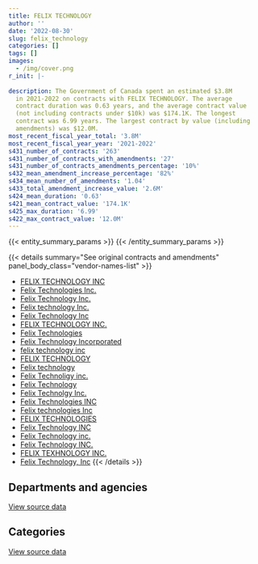 ```yaml
---
title: FELIX TECHNOLOGY
author: ''
date: '2022-08-30'
slug: felix_technology
categories: []
tags: []
images:
  - /img/cover.png
r_init: |-
  
description: The Government of Canada spent an estimated $3.8M
  in 2021-2022 on contracts with FELIX TECHNOLOGY. The average
  contract duration was 0.63 years, and the average contract value
  (not including contracts under $10k) was $174.1K. The longest
  contract was 6.99 years. The largest contract by value (including
  amendments) was $12.0M.
most_recent_fiscal_year_total: '3.8M'
most_recent_fiscal_year_year: '2021-2022'
s431_number_of_contracts: '263'
s431_number_of_contracts_with_amendments: '27'
s431_number_of_contracts_amendments_percentage: '10%'
s432_mean_amendment_increase_percentage: '82%'
s434_mean_number_of_amendments: '1.04'
s433_total_amendment_increase_value: '2.6M'
s424_mean_duration: '0.63'
s421_mean_contract_value: '174.1K'
s425_max_duration: '6.99'
s422_max_contract_value: '12.0M'
---
```


<script src="/rmarkdown-libs/htmlwidgets/htmlwidgets.js"></script>
<link href="/rmarkdown-libs/datatables-css/datatables-crosstalk.css" rel="stylesheet" />
<script src="/rmarkdown-libs/datatables-binding/datatables.js"></script>
<script src="/rmarkdown-libs/jquery/jquery-3.6.0.min.js"></script>
<link href="/rmarkdown-libs/dt-core-bootstrap/css/dataTables.bootstrap.min.css" rel="stylesheet" />
<link href="/rmarkdown-libs/dt-core-bootstrap/css/dataTables.bootstrap.extra.css" rel="stylesheet" />
<script src="/rmarkdown-libs/dt-core-bootstrap/js/jquery.dataTables.min.js"></script>
<script src="/rmarkdown-libs/dt-core-bootstrap/js/dataTables.bootstrap.min.js"></script>
<link href="/rmarkdown-libs/crosstalk/css/crosstalk.min.css" rel="stylesheet" />
<script src="/rmarkdown-libs/crosstalk/js/crosstalk.min.js"></script>
<script src="/rmarkdown-libs/htmlwidgets/htmlwidgets.js"></script>
<link href="/rmarkdown-libs/datatables-css/datatables-crosstalk.css" rel="stylesheet" />
<script src="/rmarkdown-libs/datatables-binding/datatables.js"></script>
<script src="/rmarkdown-libs/jquery/jquery-3.6.0.min.js"></script>
<link href="/rmarkdown-libs/dt-core-bootstrap/css/dataTables.bootstrap.min.css" rel="stylesheet" />
<link href="/rmarkdown-libs/dt-core-bootstrap/css/dataTables.bootstrap.extra.css" rel="stylesheet" />
<script src="/rmarkdown-libs/dt-core-bootstrap/js/jquery.dataTables.min.js"></script>
<script src="/rmarkdown-libs/dt-core-bootstrap/js/dataTables.bootstrap.min.js"></script>
<link href="/rmarkdown-libs/crosstalk/css/crosstalk.min.css" rel="stylesheet" />
<script src="/rmarkdown-libs/crosstalk/js/crosstalk.min.js"></script>

{{< entity_summary_params >}}
{{< /entity_summary_params >}}

{{< details summary="See original contracts and amendments" panel_body_class="vendor-names-list" >}}
- [FELIX TECHNOLOGY INC](https://search.open.canada.ca/en/ct/?sort=contract_value_f%20desc&page=1&search_text=%22FELIX%20TECHNOLOGY%20INC%22)
- [Felix Technologies Inc.](https://search.open.canada.ca/en/ct/?sort=contract_value_f%20desc&page=1&search_text=%22Felix%20Technologies%20Inc.%22)
- [Felix Technology Inc.](https://search.open.canada.ca/en/ct/?sort=contract_value_f%20desc&page=1&search_text=%22Felix%20Technology%20Inc.%22)
- [Felix technology Inc.](https://search.open.canada.ca/en/ct/?sort=contract_value_f%20desc&page=1&search_text=%22Felix%20technology%20Inc.%22)
- [Felix Technology Inc](https://search.open.canada.ca/en/ct/?sort=contract_value_f%20desc&page=1&search_text=%22Felix%20Technology%20Inc%22)
- [FELIX TECHNOLOGY INC.](https://search.open.canada.ca/en/ct/?sort=contract_value_f%20desc&page=1&search_text=%22FELIX%20TECHNOLOGY%20INC.%22)
- [Felix Technologies](https://search.open.canada.ca/en/ct/?sort=contract_value_f%20desc&page=1&search_text=%22Felix%20Technologies%22)
- [Felix Technology Incorporated](https://search.open.canada.ca/en/ct/?sort=contract_value_f%20desc&page=1&search_text=%22Felix%20Technology%20Incorporated%22)
- [felix technology inc](https://search.open.canada.ca/en/ct/?sort=contract_value_f%20desc&page=1&search_text=%22felix%20technology%20inc%22)
- [FELIX TECHNOLOGY](https://search.open.canada.ca/en/ct/?sort=contract_value_f%20desc&page=1&search_text=%22FELIX%20TECHNOLOGY%22)
- [Felix technology](https://search.open.canada.ca/en/ct/?sort=contract_value_f%20desc&page=1&search_text=%22Felix%20technology%22)
- [Felix Technoligy inc.](https://search.open.canada.ca/en/ct/?sort=contract_value_f%20desc&page=1&search_text=%22Felix%20Technoligy%20inc.%22)
- [Felix Technology](https://search.open.canada.ca/en/ct/?sort=contract_value_f%20desc&page=1&search_text=%22Felix%20Technology%22)
- [Felix Technolgy Inc.](https://search.open.canada.ca/en/ct/?sort=contract_value_f%20desc&page=1&search_text=%22Felix%20Technolgy%20Inc.%22)
- [Felix Technologies INC](https://search.open.canada.ca/en/ct/?sort=contract_value_f%20desc&page=1&search_text=%22Felix%20Technologies%20INC%22)
- [Felix technologies Inc](https://search.open.canada.ca/en/ct/?sort=contract_value_f%20desc&page=1&search_text=%22Felix%20technologies%20Inc%22)
- [FELIX TECHNOLOGIES](https://search.open.canada.ca/en/ct/?sort=contract_value_f%20desc&page=1&search_text=%22FELIX%20TECHNOLOGIES%22)
- [Felix Technology INC](https://search.open.canada.ca/en/ct/?sort=contract_value_f%20desc&page=1&search_text=%22Felix%20Technology%20INC%22)
- [Felix Technology inc.](https://search.open.canada.ca/en/ct/?sort=contract_value_f%20desc&page=1&search_text=%22Felix%20Technology%20inc.%22)
- [Felix Technology INC.](https://search.open.canada.ca/en/ct/?sort=contract_value_f%20desc&page=1&search_text=%22Felix%20Technology%20INC.%22)
- [FELIX TEXHNOLOGY INC.](https://search.open.canada.ca/en/ct/?sort=contract_value_f%20desc&page=1&search_text=%22FELIX%20TEXHNOLOGY%20INC.%22)
- [Felix Technology, Inc](https://search.open.canada.ca/en/ct/?sort=contract_value_f%20desc&page=1&search_text=%22Felix%20Technology%2c%20Inc%22)
{{< /details >}}

## Departments and agencies

<div id="htmlwidget-1" style="width:100%;height:auto;" class="datatables html-widget"></div>
<script type="application/json" data-for="htmlwidget-1">{"x":{"style":"bootstrap","filter":"none","vertical":false,"data":[["<a href=\"/departments/aafc-aac/\">Agriculture and Agri-Food Canada<\/a>","<a href=\"/departments/aandc-aadnc/\">Crown-Indigenous Relations and Northern Affairs Canada<\/a>","<a href=\"/departments/cfia-acia/\">Canadian Food Inspection Agency<\/a>","<a href=\"/departments/cgc-ccg/\">Canadian Grain Commission<\/a>","<a href=\"/departments/csc-scc/\">Correctional Service of Canada<\/a>","<a href=\"/departments/dfo-mpo/\">Fisheries and Oceans Canada<\/a>","<a href=\"/departments/dnd-mdn/\">National Defence<\/a>","<a href=\"/departments/ec/\">Environment and Climate Change Canada<\/a>","<a href=\"/departments/elections/\">Elections Canada<\/a>","<a href=\"/departments/hc-sc/\">Health Canada<\/a>","<a href=\"/departments/nrc-cnrc/\">National Research Council Canada<\/a>","<a href=\"/departments/nrcan-rncan/\">Natural Resources Canada<\/a>","<a href=\"/departments/pc/\">Parks Canada<\/a>","<a href=\"/departments/phac-aspc/\">Public Health Agency of Canada<\/a>","<a href=\"/departments/polar-polaire/\">Polar Knowledge Canada<\/a>","<a href=\"/departments/pwgsc-tpsgc/\">Public Services and Procurement Canada<\/a>","<a href=\"/departments/rcmp-grc/\">Royal Canadian Mounted Police<\/a>","<a href=\"/departments/ssc-spc/\">Shared Services Canada<\/a>","<a href=\"/departments/statcan/\">Statistics Canada<\/a>","<a href=\"/departments/tc/\">Transport Canada<\/a>"],[1530714.96,64410,null,null,255342.36,785533.19,2957088.62,284414.13,212544.51,null,94727,262489.5,349703.18,59629.18,null,134387.41,141533.41,null,null,164430],[489011.64,null,90517.35,null,1134054.79,2537867.93,4221033.24,240835.77,318852.71,3093.14,528184.74,121133.39,366693.19,null,null,181600.5,168652.51,null,null,235831],[124729.8,null,null,null,null,10309293.3,2541539.3,332353.95,25086.97,144538.93,681784.6,37155.45,92796.45,null,557903.6,1028806.43,120442.5,null,16145.89,11625.8],[147670.49,null,null,9045.76,1871.45,451707.8,1752784.37,529710.94,49945.03,30513.44,135997.92,524618.88,null,null,null,null,33064.5,32506.02,null,90788.41]],"container":"<table class=\"table table-striped table-hover row-border order-column display\">\n  <thead>\n    <tr>\n      <th>Department<\/th>\n      <th>2018-2019<\/th>\n      <th>2019-2020<\/th>\n      <th>2020-2021<\/th>\n      <th>2021-2022<\/th>\n    <\/tr>\n  <\/thead>\n<\/table>","options":{"order":[[4,"desc"]],"pageLength":10,"autoWidth":true,"columnDefs":[{"targets":1,"render":"function(data, type, row, meta) {\n    return type !== 'display' ? data : DTWidget.formatCurrency(data, \"$\", 2, 3, \",\", \".\", true, null);\n  }"},{"targets":2,"render":"function(data, type, row, meta) {\n    return type !== 'display' ? data : DTWidget.formatCurrency(data, \"$\", 2, 3, \",\", \".\", true, null);\n  }"},{"targets":3,"render":"function(data, type, row, meta) {\n    return type !== 'display' ? data : DTWidget.formatCurrency(data, \"$\", 2, 3, \",\", \".\", true, null);\n  }"},{"targets":4,"render":"function(data, type, row, meta) {\n    return type !== 'display' ? data : DTWidget.formatCurrency(data, \"$\", 2, 3, \",\", \".\", true, null);\n  }"},{"width":"16%","targets":[1,2,3,4]},{"className":"dt-right","targets":[1,2,3,4]}],"orderClasses":false}},"evals":["options.columnDefs.0.render","options.columnDefs.1.render","options.columnDefs.2.render","options.columnDefs.3.render"],"jsHooks":[]}</script>
<p class="text-right">
<a href="https://github.com/GoC-Spending/contracts-data/tree/main/data/out/vendors/felix_technology/summary_by_fiscal_year_by_department.csv" class="source-data-link btn btn-link">View source data</a>
</p>

## Categories

<div id="htmlwidget-2" style="width:100%;height:auto;" class="datatables html-widget"></div>
<script type="application/json" data-for="htmlwidget-2">{"x":{"style":"bootstrap","filter":"none","vertical":false,"data":[["<a href=\"/categories/other/\">(Other)<\/a>","<a href=\"/categories/facilities_and_construction/\">Facilities and construction<\/a>","<a href=\"/categories/office_management/\">Office management<\/a>","<a href=\"/categories/defence/\">Defence<\/a>","<a href=\"/categories/professional_services/\">Professional services<\/a>","<a href=\"/categories/information_technology/\">Information technology<\/a>","<a href=\"/categories/medical/\">Medical<\/a>","<a href=\"/categories/transportation_and_logistics/\">Transportation and logistics<\/a>","<a href=\"/categories/industrial_products_and_services/\">Industrial products and services<\/a>","<a href=\"/categories/security_and_protection/\">Security and protection<\/a>"],[null,null,573973.67,1145367.06,43469.28,136478.5,210753.33,910258.37,4276647.24,null],[14533.26,171633.64,541794.71,1582085.31,2043165.34,21938.7,34054.79,2222380.38,3956637.03,49138.74],[160746.69,254960.97,176555.12,387531.26,9943404.64,975403.75,null,626419.21,3354539.09,144642.25],[null,99051.64,96694.37,49788.89,20557.4,30647.75,33064.5,174893.41,3055567.11,229959.95]],"container":"<table class=\"table table-striped table-hover row-border order-column display\">\n  <thead>\n    <tr>\n      <th>Category<\/th>\n      <th>2018-2019<\/th>\n      <th>2019-2020<\/th>\n      <th>2020-2021<\/th>\n      <th>2021-2022<\/th>\n    <\/tr>\n  <\/thead>\n<\/table>","options":{"order":[[4,"desc"]],"dom":"t","pageLength":30,"autoWidth":true,"columnDefs":[{"targets":1,"render":"function(data, type, row, meta) {\n    return type !== 'display' ? data : DTWidget.formatCurrency(data, \"$\", 2, 3, \",\", \".\", true, null);\n  }"},{"targets":2,"render":"function(data, type, row, meta) {\n    return type !== 'display' ? data : DTWidget.formatCurrency(data, \"$\", 2, 3, \",\", \".\", true, null);\n  }"},{"targets":3,"render":"function(data, type, row, meta) {\n    return type !== 'display' ? data : DTWidget.formatCurrency(data, \"$\", 2, 3, \",\", \".\", true, null);\n  }"},{"targets":4,"render":"function(data, type, row, meta) {\n    return type !== 'display' ? data : DTWidget.formatCurrency(data, \"$\", 2, 3, \",\", \".\", true, null);\n  }"},{"width":"16%","targets":[1,2,3,4]},{"className":"dt-right","targets":[1,2,3,4]}],"orderClasses":false,"lengthMenu":[10,25,30,50,100]}},"evals":["options.columnDefs.0.render","options.columnDefs.1.render","options.columnDefs.2.render","options.columnDefs.3.render"],"jsHooks":[]}</script>
<p class="text-right">
<a href="https://github.com/GoC-Spending/contracts-data/tree/main/data/out/vendors/felix_technology/summary_by_fiscal_year_by_category.csv" class="source-data-link btn btn-link">View source data</a>
</p>
